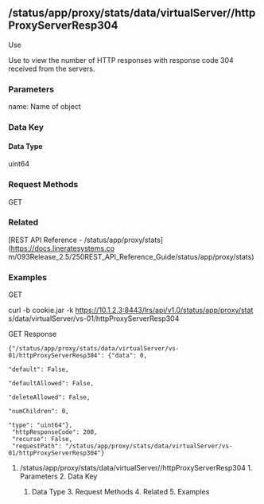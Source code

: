 ## /status/app/proxy/stats/data/virtualServer/<name>/httpProxyServerResp304

Use

Use to view the number of HTTP responses with response code 304 received from
the servers.

### Parameters

name: Name of object

### Data Key

#### Data Type

uint64

### Request Methods

GET

### Related

[REST API Reference - /status/app/proxy/stats](https://docs.lineratesystems.co
m/093Release_2.5/250REST_API_Reference_Guide/status/app/proxy/stats)

### Examples

GET

curl -b cookie.jar -k https://10.1.2.3:8443/lrs/api/v1.0/status/app/proxy/stat
s/data/virtualServer/vs-01/httpProxyServerResp304

GET Response

    
    {"/status/app/proxy/stats/data/virtualServer/vs-01/httpProxyServerResp304": {"data": 0,
                                                                               "default": False,
                                                                               "defaultAllowed": False,
                                                                               "deleteAllowed": False,
                                                                               "numChildren": 0,
                                                                               "type": "uint64"},
     "httpResponseCode": 200,
     "recurse": False,
     "requestPath": "/status/app/proxy/stats/data/virtualServer/vs-01/httpProxyServerResp304"}
    

  1. /status/app/proxy/stats/data/virtualServer/<name>/httpProxyServerResp304
    1. Parameters
    2. Data Key
      1. Data Type
    3. Request Methods
    4. Related
    5. Examples

